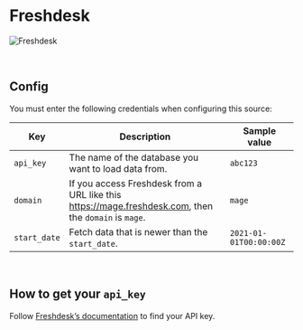 # Freshdesk

![Freshdesk](https://cdn.worldvectorlogo.com/logos/freshdesk-logo.svg)

<br />

## Config

You must enter the following credentials when configuring this source:

| Key | Description | Sample value
| --- | --- | --- |
| `api_key` | The name of the database you want to load data from. | `abc123` |
| `domain` | If you access Freshdesk from a URL like this https://mage.freshdesk.com, then the `domain` is `mage`. | `mage` |
| `start_date` | Fetch data that is newer than the `start_date`. | `2021-01-01T00:00:00Z` |

<br />

## How to get your `api_key`

Follow [Freshdesk’s documentation](https://support.freshdesk.com/en/support/solutions/articles/215517-how-to-find-your-api-key)
to find your API key.

<br />
